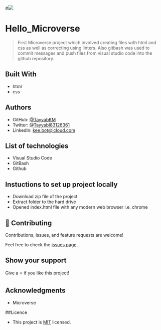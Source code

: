 #![](https://img.shields.io/badge/Microverse-blueviolet)

# Hello_Microverse

> First Microverse project which involved creating files with html and css as well as correcting using linters. Also gitbash was used to commit messages and push files from visual studio code into the github repository.


## Built With

- html
- css

## Authors

- GitHub: [@TayyabKM](https://github.com/TayyabKM)
- Twitter: [@TayyabI83126361](https://twitter.com/TayyabI83126361)
- LinkedIn: [kee.bot@icloud.com](https://www.linkedin.com/in/tayyab-irfan-01b72b1aa/)



## List of technologies

 - Visual Studio Code
 - GitBash
 - Github
 
## Instuctions to set up project locally
 - Download zip file of the project
 - Extract folder to the hard drive
 - Opened index.html file with any modern web browser i.e. chrome

## 🤝 Contributing

Contributions, issues, and feature requests are welcome!

Feel free to check the [issues page](../../issues/).

## Show your support

Give a ⭐️ if you like this project!

## Acknowledgments

- Microverse

##Licence
 - This project is [MIT](./license) licensed.


